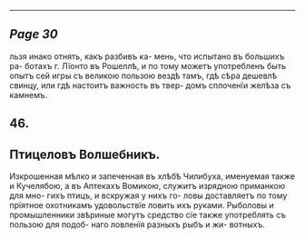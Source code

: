 

---
*Page 30*
---

льзя инако отнять, какъ разбивъ ка- мень, что испытано въ большихъ ра- ботахъ г. Лїонто въ Рошеллѣ, и по тому можетъ употребленъ быть опытъ сей игры съ великою пользою вездѣ тамъ, гдѣ сѣра дешевлѣ свинцу, или гдѣ настоитъ важность въ твер- домъ сплоченїи желѣза съ камнемъ.
## 46.
## Птицеловъ Волшебникъ.
Изкрошенная мѣлко и запеченная въ хлѣбѣ Чилибуха, именуемая также и Кучелябою, а въ Аптекахъ Вомикою, служитъ изрядною приманкою для мно- гихъ птицъ, и вскружая у нихъ го- ловы доставляетъ по тому прїятное охотникамъ удовольствїе ловить ихъ руками. Рыболовы и промышленники звѣриные могутъ средство сїе также употреблять съ пользою для подоб- наго ловленїя разныхъ рыбъ и жи- вотныхъ.